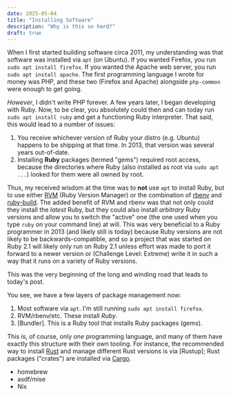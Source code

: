 ```yaml
---
date: 2025-05-04
title: "Installing Software"
description: "Why is this so hard?"
draft: true
---
```


When I first started building software circa 2011, my understanding was that software was installed via `apt` (on Ubuntu).  If you wanted Firefox, you run `sudo apt install firefox`.  If you wanted the Apache web server, you run `sudo apt install apache`.  The first programming language I wrote for money was PHP, and these two (Firefox and Apache) alongside `php-common` were enough to get going.

*However*, I didn't write PHP forever.  A few years later, I began developing with Ruby.  Now, to be clear, you absolutely could then and can today run `sudo apt install ruby` and get a functioning Ruby interpreter.  That said, this would lead to a number of issues:

1. You receive whichever version of Ruby your distro (e.g. Ubuntu) happens to be shipping at that time.  In 2013, that version was several years out-of-date.
2. Installing **Ruby** packages (termed "gems") required root access, because the directories where Ruby (also installed as root via `sudo apt ...`) looked for them were all owned by root.

Thus, my received wisdom at the time was to **not** use `apt` to install Ruby, but to use either [RVM] (Ruby Version Manager) or the combination of [rbenv] and [ruby-build].  The added benefit of RVM and rbenv was that not only could they install the *latest* Ruby, but they could also install *arbitrary* Ruby versions and allow you to switch the "active" one (the one used when you type `ruby` on your command line) at will.  This was very beneficial to a Ruby programmer in 2013 (and likely still is today) because Ruby versions are not likely to be backwards-compatible, and so a project that was started on Ruby 2.1 will likely only run on Ruby 2.1 unless effort was made to port it forward to a newer version or (Challenge Level: Extreme) write it in such a way that it runs on a variety of Ruby versions.

This was the very beginning of the long and winding road that leads to today's post.

You see, we have a few layers of package management now:
1. Most software via `apt`.  I'm still running `sudo apt install firefox`.
2. RVM/rbenv/etc.  These install *Ruby*.
3. [Bundler].  This is a Ruby tool that installs Ruby packages (gems).

This is, of course, only *one* programming language, and many of them have exactly this structure with their own tooling.  For instance, the recommended way to install [Rust] and manage different Rust versions is via [Rustup]; Rust packages ("crates") are installed via [Cargo].

- homebrew
- asdf/mise
- Nix

[RVM]: https://rmv.io
[rbenv]: https://github.com/rbenv/rbenv
[ruby-build]: https://github.com/rbenv/ruby-build
[Rust]: https://rust-lang.org
[Cargo]: https://doc.rust-lang.org/cargo
